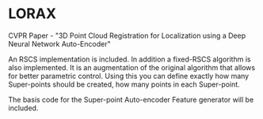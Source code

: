 # LORAX
CVPR Paper - "3D Point Cloud Registration for Localization using a Deep Neural Network Auto-Encoder" 

An RSCS implementation is included.
In addition a fixed-RSCS algorithm is also implemented. It is an augmentation of the original algorithm that allows for better parametric control. Using this you can define exactly how many Super-points should be created, how many points in each Super-point.

The basis code for the Super-point Auto-encoder Feature generator will be included.
